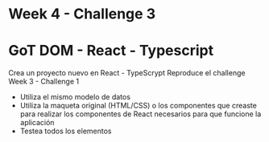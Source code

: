 # Week 4 - Challenge 3

# GoT DOM - React - Typescript

Crea un proyecto nuevo en React - TypeScrypt
Reproduce el challenge Week 3 - Challenge 1

- Utiliza el mismo modelo de datos
- Utiliza la maqueta original (HTML/CSS) o los componentes que creaste para realizar los componentes de React necesarios para que funcione la aplicación
- Testea todos los elementos
